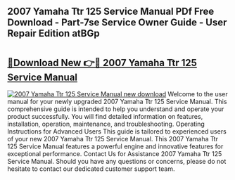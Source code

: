 ## 2007 Yamaha Ttr 125 Service Manual PDf Free Download - Part-7se Service Owner Guide - User Repair Edition atBGp

# <h2><a href="http://bc43023.oget.top/?id=2007+Yamaha+Ttr+125+Service+Manual">🔗Download New 👉🔴 2007 Yamaha Ttr 125 Service Manual</a></h2>

[![2007 Yamaha Ttr 125 Service Manual new download](https://i.imgur.com/5g1atiW.png)](http://bc43023.oget.top/?id=2007+Yamaha+Ttr+125+Service+Manual)
Welcome to the user manual for your newly upgraded 2007 Yamaha Ttr 125 Service Manual. This comprehensive guide is intended to help you understand and operate your product successfully. You will find detailed information on features, installation, operation, maintenance, and troubleshooting. Operating Instructions for Advanced Users This guide is tailored to experienced users of your new 2007 Yamaha Ttr 125 Service Manual. This 2007 Yamaha Ttr 125 Service Manual features a powerful engine and innovative features for exceptional performance. Contact Us for Assistance 2007 Yamaha Ttr 125 Service Manual. Should you have any questions or concerns, please do not hesitate to contact our dedicated customer support team.
